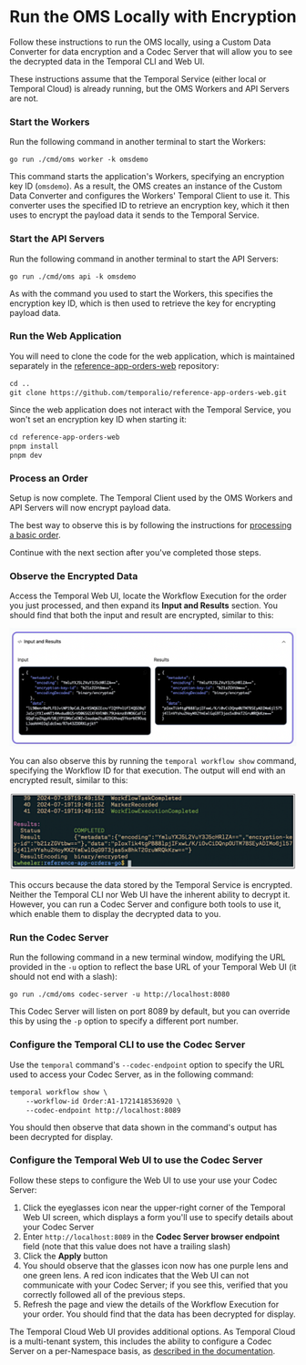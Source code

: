 # Run the OMS Locally with Encryption

Follow these instructions to run the OMS locally, using 
a Custom Data Converter for data encryption and a Codec 
Server that will allow you to see the decrypted data in 
the Temporal CLI and Web UI. 

These instructions assume that the Temporal Service 
(either local or Temporal Cloud) is already running, 
but the OMS Workers and API Servers are not.

### Start the Workers

Run the following command in another terminal to start the Workers:

```command
go run ./cmd/oms worker -k omsdemo
```

This command starts the application's Workers, specifying an 
encryption key ID (`omsdemo`). As a result, the OMS creates
an instance of the Custom Data Converter and configures the 
Workers' Temporal Client to use it. This converter uses the 
specified ID to retrieve an encryption key, which it then 
uses to encrypt the payload data it sends to the Temporal 
Service. 


### Start the API Servers

Run the following command in another terminal to start the API Servers:

```command
go run ./cmd/oms api -k omsdemo
```

As with the command you used to start the Workers, this 
specifies the encryption key ID, which is then used to 
retrieve the key for encrypting payload data.


### Run the Web Application
You will need to clone the code for the web application, which is 
maintained separately in the [reference-app-orders-web](https://github.com/temporalio/reference-app-orders-web) repository:

```command
cd ..
git clone https://github.com/temporalio/reference-app-orders-web.git
```

Since the web application does not interact with the Temporal 
Service, you won't set an encryption key ID when starting it:

```command
cd reference-app-orders-web
pnpm install
pnpm dev
```


### Process an Order

Setup is now complete. The Temporal Client used by the OMS 
Workers and API Servers will now encrypt payload data.

The best way to observe this is by following the instructions 
for [processing a basic order](process-basic-order.md).

Continue with the next section after you've completed those 
steps.

### Observe the Encrypted Data

Access the Temporal Web UI, locate the Workflow Execution 
for the order you just processed, and then expand its 
**Input and Results** section. You should find that both 
the input and result are encrypted, similar to this:

![Encrypted data in the Web UI](images/web-ui-encrypted-data.png "Encrypted data in the Web UI")

You can also observe this by running the `temporal workflow show` 
command, specifying the Workflow ID for that execution. The output
will end with an encrypted result, similar to this:

![Terminal showing encrypted data from the temporal workflow show command](images/encrypted-data-in-terminal.png "Encrypted data in the terminal after running the temporal workflow show command")

This occurs because the data stored by the Temporal Service 
is encrypted. Neither the Temporal CLI nor Web UI have the 
inherent ability to decrypt it. However, you can run a Codec
Server and configure both tools to use it, which enable them
to display the decrypted data to you.

### Run the Codec Server

Run the following command in a new terminal window, modifying 
the URL provided in the `-u` option to reflect the base URL 
of your Temporal Web UI (it should not end with a slash):

```command
go run ./cmd/oms codec-server -u http://localhost:8080
```

This Codec Server will listen on port 8089 by default, but 
you can override this by using the `-p` option to specify 
a different port number. 


### Configure the Temporal CLI to use the Codec Server

Use the `temporal` command's `--codec-endpoint` option 
to specify the URL used to access your Codec Server, as 
in the following command:

```command
temporal workflow show \
    --workflow-id Order:A1-1721418536920 \
    --codec-endpoint http://localhost:8089
```

You should then observe that data shown in the 
command's output has been decrypted for display.


### Configure the Temporal Web UI to use the Codec Server

Follow these steps to configure the Web UI to use your 
use your Codec Server:

1. Click the eyeglasses icon near the upper-right corner
   of the Temporal Web UI screen, which displays a form 
   you'll use to specify details about your Codec Server
2. Enter `http://localhost:8089` in the **Codec Server
   browser endpoint** field (note that this value does 
   not have a trailing slash)
3. Click the **Apply** button
4. You should observe that the glasses icon now has one
   purple lens and one green lens. A red icon indicates 
   that the Web UI can not communicate with your Codec 
   Server; if you see this, verified that you correctly 
   followed all of the previous steps.
5. Refresh the page and view the details of the Workflow 
   Execution for your order. You should find that the 
   data has been decrypted for display.


The Temporal Cloud Web UI provides additional options. As 
Temporal Cloud is a multi-tenant system, this includes the 
ability to configure a Codec Server on a per-Namespace 
basis, as [described in the documentation](https://docs.temporal.io/production-deployment/data-encryption#web-ui).

